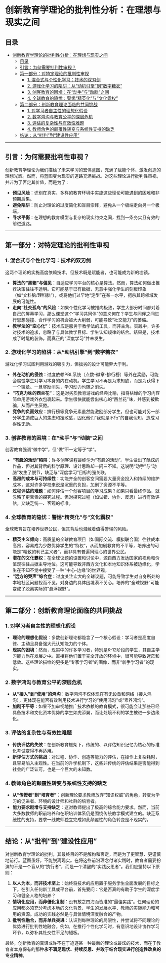 # 创新教育学理论的批判性分析：在理想与现实之间

## 目录

- [创新教育学理论的批判性分析：在理想与现实之间](#创新教育学理论的批判性分析在理想与现实之间)
  - [目录](#目录)
  - [引言：为何需要批判性审视？](#引言为何需要批判性审视)
  - [第一部分：对特定理论的批判性审视](#第一部分对特定理论的批判性审视)
    - [1. 混合式与个性化学习：技术的双刃剑](#1-混合式与个性化学习技术的双刃剑)
    - [2. 游戏化学习的陷阱：从“动机引擎”到“数字糖衣”](#2-游戏化学习的陷阱从动机引擎到数字糖衣)
    - [3. 创客教育的困境：在“动手”与“动脑”之间](#3-创客教育的困境在动手与动脑之间)
    - [4. 全球教育的隐忧：警惕“精英化”与“文化霸权”](#4-全球教育的隐忧警惕精英化与文化霸权)
  - [第二部分：创新教育理论面临的共同挑战](#第二部分创新教育理论面临的共同挑战)
    - [1. 对学习者自主性的理想化假设](#1-对学习者自主性的理想化假设)
    - [2. 数字鸿沟与教育公平的深层危机](#2-数字鸿沟与教育公平的深层危机)
    - [3. 评估的复杂性与有效性难题](#3-评估的复杂性与有效性难题)
    - [4. 教师角色的颠覆性转变与系统性支持的缺乏](#4-教师角色的颠覆性转变与系统性支持的缺乏)
  - [结论：从“批判”到“建设性应用”](#结论从批判到建设性应用)

---

## 引言：为何需要批判性审视？

创新教育学理论为我们描绘了未来学习的宏伟蓝图，充满了赋能个体、激发创造的理想光辉。然而，将蓝图变为现实的道路充满挑战。对这些理论进行批判性审视，并非为了否定其价值，而是为了：

- **预见风险**：识别在真实、多样的教育环境中实施这些理论可能遇到的困难和非预期后果。
- **避免陷阱**：防止对理论的过度简化和盲目崇拜，避免从一个极端走向另一个极端。
- **寻求平衡**：在理想的教育模型与复杂的现实约束之间，找到一条务实且有效的前进道路。

---

## 第一部分：对特定理论的批判性审视

### 1. 混合式与个性化学习：技术的双刃剑

这两个理论的实施高度依赖技术，但技术既是赋能者，也可能成为新的枷锁。

- **算法的“黑箱”与偏见**：自适应学习平台的核心是算法。然而，算法如何做出推荐决策往往不透明。它可能基于已有数据，无意中强化学生的刻板印象（如“文科脑/理科脑”），或将他们过早地“定型”在某一水平，扼杀其跨领域发展的可能性。
- **走向“社交孤岛”的风险**：如果个性化学习被推向极致，学生大部分时间都对着自己的屏幕学习，那么课堂这个“学习共同体”的意义何在？学生与同伴之间进行思想碰撞、合作学习的机会被大大削弱，可能导致“社交能力”的萎缩。
- **教学法的“空心化”**：技术应是服务于教学法的工具，而非主角。实践中，许多对技术的追求，忽略了与具体教学目标、学生认知规律的结合。结果是，技术成了时髦的装饰，而真正的“深度学习”并未发生。

### 2. 游戏化学习的陷阱：从“动机引擎”到“数字糖衣”

游戏化学习试图利用游戏的吸引力，但拙劣的设计可能弊大于利。

- **外在动机的侵蚀**：过度依赖PBL系统（点数-徽章-排行榜）等外在奖励，可能会腐蚀学生对学习本身的内在动机。学生学习不再是为求知欲，而是为获得下一个徽章。一旦奖励消失，学习动力也随之消失。
- **“巧克力味的西兰花”**：这是对劣质教育游戏的经典比喻，指将枯燥的学习内容简单用游戏外衣包裹起来。学生很快就能尝出核心的“西兰花”味，并感到被欺骗，从而产生厌倦。
- **竞争的负面效应**：排行榜等竞争元素虽然能激励部分学生，但也可能对另一部分学生造成巨大的焦虑和挫败感，固化他们“我就是不行”的自我认知，造成习得性无助。

### 3. 创客教育的困境：在“动手”与“动脑”之间

创客教育强调“做中学”，但“做”不一定等于“学”。

- **“有趣的活动”陷阱**：许多创客课程最终沦为“有趣的活动”。学生做出了酷炫的作品，但对其背后的科学原理、设计思路却一问三不知。这说明“动手”与“动脑”发生了脱节，缺乏与“深度学习”目标的强关联。
- **高昂的成本与可持续性**：功能齐全的创客空间需要大量资金投入和持续的维护成本，这对许多学校来说是沉重的负担，加剧了资源不平等。
- **过程评估的难题**：如何评估一个创客项目的学习成果？如果只看最终作品，就忽略了更宝贵的探究过程。但对探究过程（如试错、协作、反思）进行有效评估，又缺乏统一、客观的标准。

### 4. 全球教育的隐忧：警惕“精英化”与“文化霸权”

全球教育旨在培养世界公民，但其背后也潜藏着值得警惕的风险。

- **精英主义倾向**：高质量的全球教育项目（如国际交流、模拟联合国）往往成本高昂，容易成为少数优势学生的“特权”，从而加剧教育的不平等，培养出的可能是“精致的利己主义者”，而非具有普遍同理心的世界公民。
- **潜在的文化霸权**：在全球议题的设置和讨论中，源自西方发达国家的视角和价值观往往占据主导地位。这可能导致非西方文化和本地知识体系被边缘化，学生在不知不觉中接受了一种“中心-边缘”的世界观。
- **“远方的哭声”综合症**：过度关注宏大的全球议题，可能导致学生对自身所处的本地社区问题视而不见，对身边的具体困境漠不关心。培养的“全球视野”可能变成了脱离实际的“悬浮视野”。

---

## 第二部分：创新教育理论面临的共同挑战

### 1. 对学习者自主性的理想化假设

- **理论的理想化假设**：多数创新理论都隐含了一个核心假设：学习者是高度自律、主动且具备强大元认知能力的个体。
- **现实的困境**：然而，现实中的许多学习者，特别是K-12阶段的学生，其自主学习能力尚在发展之中。直接将他们置于完全开放的环境中，很可能导致迷茫和低效。这些理论描绘的更多是“专家学习者”的画像，而非“新手学习者”的现实。

### 2. 数字鸿沟与教育公平的深层危机

- **从“接入”到“使用”的鸿沟**：数字鸿沟不仅体现在有无设备和网络（接入鸿沟），更体现在能否有效利用技术进行学习的“使用鸿沟”或“素养鸿沟”。
- **加剧不平等**：如果不加审视地推广技术依赖的教育模式，很可能会让那些已经具备技术和文化资本优势的学生如虎添翼，而让处境不利的学生被进一步边缘化。

### 3. 评估的复杂性与有效性难题

- **传统评估的失效**：在创新教育框架下，传统的、以评估知识记忆为核心的标准化考试变得不再适用。
- **新评估方式的挑战**：对过程、协作、创造等能力的评估，在操作上复杂耗时，且容易陷入主观性。在当前的升学机制下，这些非传统的评估结果是否能得到社会的广泛认可，也是一个巨大的未知数。

### 4. 教师角色的颠覆性转变与系统性支持的缺乏

- **从“传授者”到“培育者”**：创新理论要求教师放弃“知识权威”的角色，转变为学习的促进者、环境的设计师和社群的培育者。
- **能力要求剧增与支持缺乏**：这对教师提出了极高的综合能力要求。然而，当前大多数教师的职前培养和在职培训体系仍是围绕传统教学模式建立的。缺乏系统性的支持，要求一线教师独立完成如此颠覆性的角色转变是不现实的。

---

## 结论：从“批判”到“建设性应用”

对创新教育学理论的批判，其最终目的不是解构和否定，而是为了更智慧、更谨慎地前行。蓝图虽好，不能脱离现实。在将这些前沿理念付诸实践时，教育者需要扮演的不是一个盲从的“执行者”，而是一个清醒的“实践反思者”。我们应坚持以下原则：

1. **以人为本，而非技术至上**：始终将技术的应用置于服务学生全面发展的目标之下。在引入任何新工具或平台前，首先要问：它是否真的有助于学生的深度学习和健全人格的培养？
2. **情境化应用，而非僵化复制**：没有放之四海而皆准的“最佳实践”。任何理论的应用都必须充分考虑本地的文化背景、学生的发展水平、教师的实际能力和可用的资源。成功的实践必然是与具体情境深度融合的产物。
3. **批判性融合，而非单兵突进**：认识到每种理论的局限性，并尝试将不同理论的优势进行批判性地融合。例如，在推行个性化学习时，有意识地设计协作学习环节，以弥补其社交性不足的短板。

最终，创新教育的真谛或许不在于追逐某一种最新的理论或最炫的技术，而在于教育者本身保有的那种**永不满足现状、持续反思、并敢于结合现实进行创造性改良的专业精神**。
